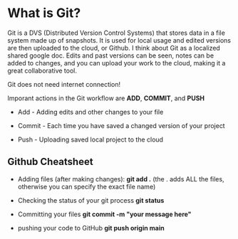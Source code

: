 # What is Git?

Git is a DVS (Distributed Version Control Systems) that stores data in a file system made up of snapshots. It is used for local usage and edited versions are then uploaded to the cloud, or Github. I think about Git as a localized shared google doc. Edits and past versions can be seen, notes can be added to changes, and you can upload your work to the cloud, making it a great collaborative tool. 

Git does not need internet connection!

Imporant actions in the Git workflow are **ADD**, **COMMIT**, and **PUSH**

  * Add - Adding edits and other changes to your file

  * Commit - Each time you have saved a changed version of your project

  * Push - Uploading saved local project to the cloud


## Github Cheatsheet

- Adding files (after making changes): **git add .** (the . adds ALL the files, otherwise you can specify the exact file name)

- Checking the status of your git process **git status**

- Committing your files **git commit -m "your message here"**

- pushing your code to GitHub **git push origin main**
